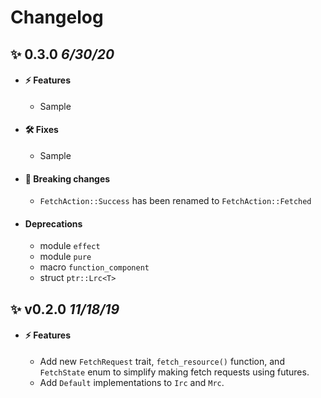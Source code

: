 # Changelog

<!-- START TEMPLATE

## ✨ **VERSION** *(DATE)*

- #### ⚡️ Features
  - Sample
- #### 🛠 Fixes
  - Sample
- #### 🚨 Breaking changes
  - Sample

END TEMPLATE-->

## ✨ **0.3.0** *6/30/20*

- #### ⚡️ Features
  - Sample
- #### 🛠 Fixes
  - Sample
- #### 🚨 Breaking changes
  - `FetchAction::Success` has been renamed to `FetchAction::Fetched`
- #### Deprecations
  - module `effect`
  - module `pure`
  - macro `function_component`
  - struct `ptr::Lrc<T>`

## ✨ **v0.2.0** *11/18/19*
- #### ⚡️ Features
  - Add new `FetchRequest` trait, `fetch_resource()` function, and `FetchState` enum 
  to simplify making fetch requests using futures.
  - Add `Default` implementations to `Irc` and `Mrc`.
